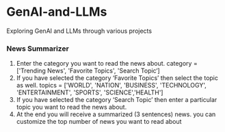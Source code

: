 # GenAI-and-LLMs
Exploring GenAI and LLMs through various projects

### News Summarizer
1. Enter the category you want to read the news about. category = ['Trending News', 'Favorite Topics', 'Search Topic‘]
2. If you have selected the category ‘Favorite Topics’ then select the topic as well. topics = ['WORLD', 'NATION', 'BUSINESS', 'TECHNOLOGY', 'ENTERTAINMENT', 'SPORTS', 'SCIENCE','HEALTH']
3. If you have selected the category ‘Search Topic’ then enter a particular topic you want to read the news about.
4. At the end you will receive a summarized (3 sentences) news. you can customize the top number of news you want to read about
